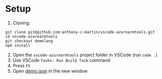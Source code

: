 # Setup

1. Cloning:
```
git clone git@github.com:anthony-c-martin/vscode-azurearmtools.git
cd vscode-azurearmtools
git checkout demolang
npm install
```

2. Open the `vscode-azurearmtools` project folder in VSCode (run `code .`)
3. Use VSCode `Tasks: Run Build Task` command
4. Press `F5`
5. Open [demo.json](demo.json) in the new window
